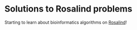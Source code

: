 # Solutions to Rosalind problems

Starting to learn about bioinformatics algorithms on [Rosalind](https://rosalind.info/users/MagicWinnie/)!
